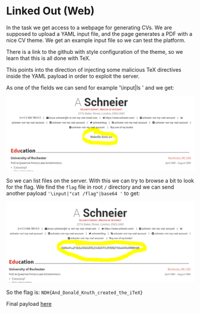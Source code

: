 # Linked Out (Web)

In the task we get access to a webpage for generating CVs.
We are supposed to upload a YAML input file, and the page generates a PDF with a nice CV theme.
We get an example input file so we can test the platform.

There is a link to the github with style configuration of the theme, so we learn that this is all done with TeX.

This points into the direction of injecting some malicious TeX directives inside the YAML payload in order to exploit the server.

As one of the fields we can send for example '\input|ls ' and we get:

![](inject1.png)

So we can list files on the server.
With this we can try to browse a bit to look for the flag.
We find the `flag` file in root `/` directory and we can send another payload `'\input|"cat /flag"|base64 '` to get:

![](inject2.png)

So the flag is: `NDH{And_Donald_Knuth_created_the_iTeX}`

Final payload [here](inject.yml)
